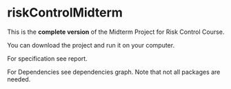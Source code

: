 # riskControlMidterm

This is the **complete version** of the Midterm Project for Risk Control Course.

You can download the project and run it on your computer.

For specification see report.

For Dependencies see dependencies graph. Note that not all packages are needed.
